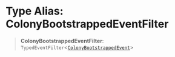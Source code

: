 # Type Alias: ColonyBootstrappedEventFilter

> **ColonyBootstrappedEventFilter**: `TypedEventFilter`\<[`ColonyBootstrappedEvent`](ColonyBootstrappedEvent.md)\>
